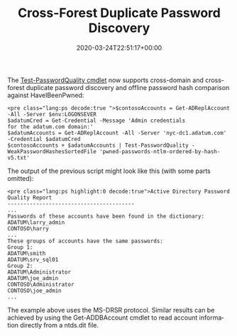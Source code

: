 ﻿---
ref: 9688
title: 'Cross-Forest Duplicate Password Discovery'
date: '2020-03-24T22:51:17+00:00'
layout: post
lang: en
permalink: /en/cross-forest-duplicate-password-discovery/
---

The [Test-PasswordQuality cmdlet](https://github.com/MichaelGrafnetter/DSInternals/blob/master/Documentation/PowerShell/Test-PasswordQuality.md#test-passwordquality) now supports cross-domain and cross-forest duplicate password discovery and offline password hash comparison against HaveIBeenPwned:

```
<pre class="lang:ps decode:true ">$contosoAccounts = Get-ADReplAccount -All -Server $env:LOGONSEVER
$adatumCred = Get-Credential -Message 'Admin credentials for the adatum.com domain:'
$adatumAccounts = Get-ADReplAccount -All -Server 'nyc-dc1.adatum.com' -Credential $adatumCred
$contosoAccounts + $adatumAccounts | Test-PasswordQuality -WeakPasswordHashesSortedFile 'pwned-passwords-ntlm-ordered-by-hash-v5.txt'
```

The output of the previous script might look like this (with some parts omitted):

```
<pre class="lang:ps highlight:0 decode:true">Active Directory Password Quality Report
----------------------------------------
...
Passwords of these accounts have been found in the dictionary:
ADATUM\larry_admin
CONTOSO\harry
...
These groups of accounts have the same passwords:
Group 1:
ADATUM\smith
ADATUM\srv_sql01
Group 2:
ADATUM\Administrator
ADATUM\joe_admin
CONTOSO\Administrator
CONTOSO\joe_admin
...
```

The example above uses the MS-DRSR protocol. Similar results can be achieved by using the Get-ADDBAccount cmdlet to read account information directly from a ntds.dit file.